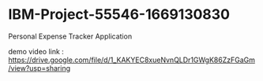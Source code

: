 # IBM-Project-55546-1669130830
Personal Expense Tracker Application

demo video link : https://drive.google.com/file/d/1_KAKYEC8xueNvnQLDr1GWgK86ZzFGaGm/view?usp=sharing
